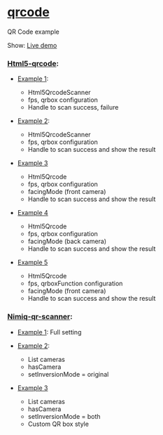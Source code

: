 # [qrcode](https://github.com/lamngockhuong/qrcode)
QR Code example

Show: [Live demo](https://me.ngockhuong.com/qrcode)

### [Html5-qrcode](https://github.com/mebjas/html5-qrcode):

- [Example 1](/html5-qrcode/example1.html):
    - Html5QrcodeScanner
    - fps, qrbox configuration
    - Handle to scan success, failure

- [Example 2](/html5-qrcode/example2.html):
    - Html5QrcodeScanner
    - fps, qrbox configuration
    - Handle to scan success and show the result

- [Example 3](/html5-qrcode/example3.html)
    - Html5Qrcode
    - fps, qrbox configuration
    - facingMode (front camera)
    - Handle to scan success and show the result

- [Example 4](/html5-qrcode/example4.html)
    - Html5Qrcode
    - fps, qrbox configuration
    - facingMode (back camera)
    - Handle to scan success and show the result

- [Example 5](/html5-qrcode/example5.html)
    - Html5Qrcode
    - fps, qrboxFunction configuration
    - facingMode (front camera)
    - Handle to scan success and show the result

### [Nimiq-qr-scanner](https://github.com/nimiq/qr-scanner):

- [Example 1](/nimiq-qr-scanner/example1.html): Full setting

- [Example 2](/nimiq-qr-scanner/example2.html):
    - List cameras
    - hasCamera
    - setInversionMode = original

- [Example 3](/nimiq-qr-scanner/example3.html)
    - List cameras
    - hasCamera
    - setInversionMode = both
    - Custom QR box style